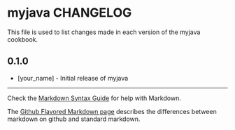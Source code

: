 # myjava CHANGELOG

This file is used to list changes made in each version of the myjava cookbook.

## 0.1.0
- [your_name] - Initial release of myjava

- - -
Check the [Markdown Syntax Guide](http://daringfireball.net/projects/markdown/syntax) for help with Markdown.

The [Github Flavored Markdown page](http://github.github.com/github-flavored-markdown/) describes the differences between markdown on github and standard markdown.
